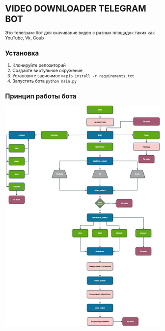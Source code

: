 # VIDEO DOWNLOADER TELEGRAM BOT

Это телеграм-бот для скачивание видео с разных площадок таких как YouTube, Vk, Coub

## Установка
1. Клонируйте репозиторий
2. Создайте виртульное окружение
3. Установите зависимости
``pip install -r requirements.txt``
4. Запустить бота
``python main.py``


## Принцип работы бота
![Diagram](resources/images/tg_bot_diagram.jpg)